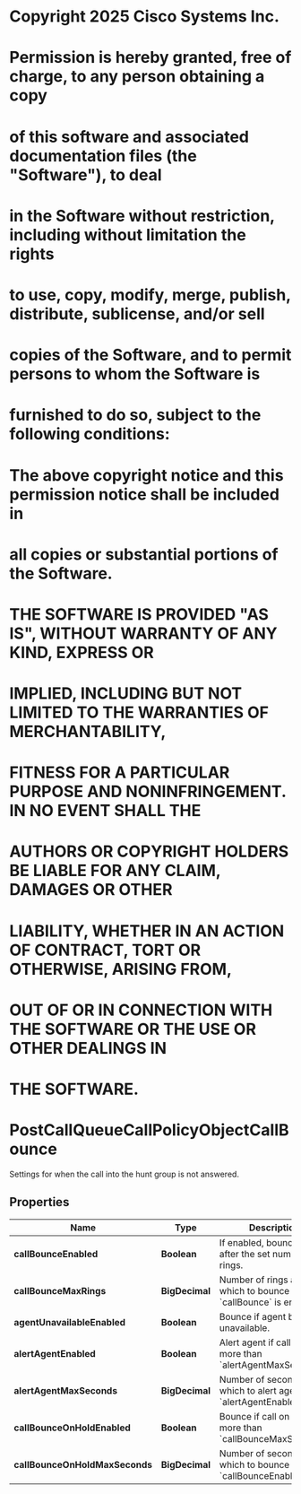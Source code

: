 <!--  Copyright 2025 Cisco Systems Inc.

Permission is hereby granted, free of charge, to any person obtaining a copy
of this software and associated documentation files (the "Software"), to deal
in the Software without restriction, including without limitation the rights
to use, copy, modify, merge, publish, distribute, sublicense, and/or sell
copies of the Software, and to permit persons to whom the Software is
furnished to do so, subject to the following conditions:

The above copyright notice and this permission notice shall be included in
all copies or substantial portions of the Software.

THE SOFTWARE IS PROVIDED "AS IS", WITHOUT WARRANTY OF ANY KIND, EXPRESS OR
IMPLIED, INCLUDING BUT NOT LIMITED TO THE WARRANTIES OF MERCHANTABILITY,
FITNESS FOR A PARTICULAR PURPOSE AND NONINFRINGEMENT. IN NO EVENT SHALL THE
AUTHORS OR COPYRIGHT HOLDERS BE LIABLE FOR ANY CLAIM, DAMAGES OR OTHER
LIABILITY, WHETHER IN AN ACTION OF CONTRACT, TORT OR OTHERWISE, ARISING FROM,
OUT OF OR IN CONNECTION WITH THE SOFTWARE OR THE USE OR OTHER DEALINGS IN
THE SOFTWARE.-->
# Copyright 2025 Cisco Systems Inc.
#
# Permission is hereby granted, free of charge, to any person obtaining a copy
# of this software and associated documentation files (the "Software"), to deal
# in the Software without restriction, including without limitation the rights
# to use, copy, modify, merge, publish, distribute, sublicense, and/or sell
# copies of the Software, and to permit persons to whom the Software is
# furnished to do so, subject to the following conditions:
#
# The above copyright notice and this permission notice shall be included in
# all copies or substantial portions of the Software.
#
# THE SOFTWARE IS PROVIDED "AS IS", WITHOUT WARRANTY OF ANY KIND, EXPRESS OR
# IMPLIED, INCLUDING BUT NOT LIMITED TO THE WARRANTIES OF MERCHANTABILITY,
# FITNESS FOR A PARTICULAR PURPOSE AND NONINFRINGEMENT. IN NO EVENT SHALL THE
# AUTHORS OR COPYRIGHT HOLDERS BE LIABLE FOR ANY CLAIM, DAMAGES OR OTHER
# LIABILITY, WHETHER IN AN ACTION OF CONTRACT, TORT OR OTHERWISE, ARISING FROM,
# OUT OF OR IN CONNECTION WITH THE SOFTWARE OR THE USE OR OTHER DEALINGS IN
# THE SOFTWARE.



# PostCallQueueCallPolicyObjectCallBounce

Settings for when the call into the hunt group is not answered.

## Properties

| Name | Type | Description | Notes |
|------------ | ------------- | ------------- | -------------|
|**callBounceEnabled** | **Boolean** | If enabled, bounce calls after the set number of rings. |  [optional] |
|**callBounceMaxRings** | **BigDecimal** | Number of rings after which to bounce call, if &#x60;callBounce&#x60; is enabled. |  [optional] |
|**agentUnavailableEnabled** | **Boolean** | Bounce if agent becomes unavailable. |  [optional] |
|**alertAgentEnabled** | **Boolean** | Alert agent if call on hold more than &#x60;alertAgentMaxSeconds&#x60;. |  [optional] |
|**alertAgentMaxSeconds** | **BigDecimal** | Number of second after which to alert agent if &#x60;alertAgentEnabled&#x60;. |  [optional] |
|**callBounceOnHoldEnabled** | **Boolean** | Bounce if call on hold more than &#x60;callBounceMaxSeconds&#x60;. |  [optional] |
|**callBounceOnHoldMaxSeconds** | **BigDecimal** | Number of second after which to bounce if &#x60;callBounceEnabled&#x60;. |  [optional] |



